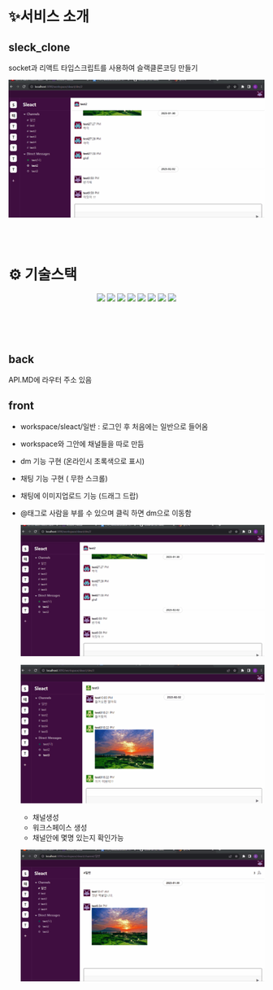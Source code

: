 # ✨서비스 소개

## sleck_clone
socket과 리액트 타입스크립트를 사용하여 슬랙클론코딩 만들기
<div align="middle">



  ![](slack-chat.gif)
    


    
</div>



<br>
<br>

# ⚙ 기술스택

<div align="middle">

<img src="https://img.shields.io/badge/Typescript-3178C6?style=for-the-badge&logo=Typescript&logoColor=white">
<img src="https://img.shields.io/badge/React-61DAFB?style=for-the-badge&logo=react&logoColor=white">
<img src="https://img.shields.io/badge/reactrouter-CA4245?style=for-the-badge&logo=reactrouter&logoColor=white">
<img src="https://img.shields.io/badge/axios-5A29E4?style=for-the-badge&logo=axios&logoColor=white">
<img src="https://img.shields.io/badge/useSWR-007?style=for-the-badge&logo=useSWR&logoColor=white">
<img src="https://img.shields.io/badge/socket-007FF?style=for-the-badge&logo=socket&logoColor=white">
    
<img src="https://img.shields.io/badge/mysql-007FFF?style=for-the-badge&logo=mysql&logoColor=white">
<img src="https://img.shields.io/badge/aws-C43BAD?style=for-the-badge&logo=aws&logoColor=white">

   </div>
<br>
<br>


<br>
<br>

## back 
API.MD에 라우터 주소 있음

## front 
- workspace/sleact/일반 : 로그인 후 처음에는 일반으로 들어옴
- workspace와 그안에 채널들을 따로 만듬 
- dm 기능 구현 (온라인시 초록색으로 표시)
- 채팅 기능 구현 ( 무한 스크롤)
- 채팅에 이미지업로드 기능 (드래그 드랍)
- @태그로 사람을 부를 수 있으며 클릭 하면 dm으로 이동함


  ![](slack-chat.gif)

  ![](slack-imgupload.gif)
  
  
  - 채널생성 
  - 워크스페이스 생성
  - 채널안에 몇명 있는지 확인가능

  ![](slackmain.gif)



